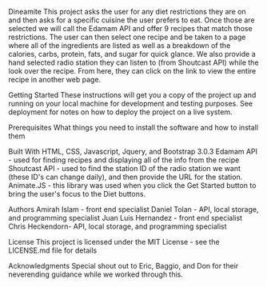 Dineamite
This project asks the user for any diet restrictions they are on and then asks for a specific cuisine the user prefers to eat.  Once those are selected we will call the Edamam API and offer 9 recipes that match those restrictions.  The user can then select one recipe and be taken to a page where all of the ingredients are listed as well as a breakdown of the calories, carbs, protein, fats, and sugar for quick glance.  We also provide a hand selected radio station they can listen to (from Shoutcast API) while the look over the recipe.  From here, they can click on the link to view the entire recipe in another web page.

Getting Started
These instructions will get you a copy of the project up and running on your local machine for development and testing purposes. See deployment for notes on how to deploy the project on a live system.

Prerequisites
What things you need to install the software and how to install them



Built With
HTML, CSS, Javascript, Jquery, and Bootstrap 3.0.3
Edamam API - used for finding recipes and displaying all of the info from the recipe
Shoutcast API - used to find the station ID of the radio station we want (these ID's can change daily), and then provide the URL for the station.
Animate.JS - this library was used when you click the Get Started button to bring the user's focus to the Diet buttons.

Authors
Amirah Islam - front end specialist
Daniel Tolan - API, local storage, and programming specialist
Juan Luis Hernandez - front end specialist
Chris Heckendorn- API, local storage, and programming specialist

License
This project is licensed under the MIT License - see the LICENSE.md file for details

Acknowledgments
Special shout out to Eric, Baggio, and Don for their neverending guidance while we worked through this.
